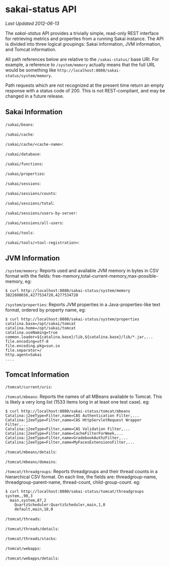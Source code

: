 # sakai-status API #

*Last Updated 2012-06-13*

The *sakai-status* API provides a trivially simple, read-only REST interface
for retrieving metrics and properties from a running Sakai instance. The API
is divided into three logical groupings: Sakai information, JVM information,
and Tomcat information.

All path references below are relative to the `/sakai-status/` base URI. For
example, a reference to `/system/memory` actually means that the full URL would
be something like `http://localhost:8080/sakai-status/system/memory`.

Path requests which are not recognized at the present time return an empty
response with a status code of 200. This is not REST-compliant, and may be
changed in a future release.

## Sakai Information ##

`/sakai/beans`:

`/sakai/cache`:

`/sakai/cache/<cache-name>`:

`/sakai/database`:

`/sakai/functions`:

`/sakai/properties`:

`/sakai/sessions`:

`/sakai/sessions/counts`:

`/sakai/sessions/total`:

`/sakai/sessions/users-by-server`:

`/sakai/sessions/all-users`:

`/sakai/tools`:

`/sakai/tools/<tool-registration>`:

## JVM Information ##

`/system/memory`: Reports used and available JVM memory in bytes in CSV format
with the fields: free-memory,total-current-memory,max-possible-memory, eg:

    $ curl http://localhost:8080/sakai-status/system/memory
    3822608656,4277534720,4277534720
    
`/system/properties`: Reports JVM properties in a Java-properties-like text
format, ordered by property name, eg:

    $ curl http://localhost:8080/sakai-status/system/properties
    catalina.base=/opt/sakai/tomcat
    catalina.home=/opt/sakai/tomcat
    catalina.useNaming=true
    common.loader=${catalina.base}/lib,${catalina.base}/lib/*.jar,...
    file.encoding=utf-8
    file.encoding.pkg=sun.io
    file.separator=/
    http.agent=Sakai
    ....

## Tomcat Information ##

`/tomcat/current/uris`:

`/tomcat/mbeans`: Reports the names of all MBeans available to Tomcat. This
is likely a very long list (1533 items long in at least one test case). eg:

    $ curl http://localhost:8080/sakai-status/tomcat/mbeans
    Catalina:j2eeType=Filter,name=CAS Authentication Filter,...
    Catalina:j2eeType=Filter,name=CAS HttpServletRequest Wrapper Filter,... 
    Catalina:j2eeType=Filter,name=CAS Validation Filter,...
    Catalina:j2eeType=Filter,name=CacheFilterForWeek,...
    Catalina:j2eeType=Filter,name=GradebookAuthzFilter,...
    Catalina:j2eeType=Filter,name=MyFacesExtensionsFilter,...

`/tomcat/mbeans/details`:

`/tomcat/mbeans/domains`:

`/tomcat/threadgroups`: Reports threadgroups and their thread counts in a
hierarchical CSV format. On each line, the fields are: threadgroup-name,
threadgroup-parent-name, thread-count, child-group-count. eg:

    $ curl http://localhost:8080/sakai-status/tomcat/threadgroups
    system,,90,3
      main,system,87,2
        QuartzScheduler:QuartzScheduler,main,1,0
        default,main,10,0

`/tomcat/threads`:

`/tomcat/threads/details`:

`/tomcat/threads/stacks`:

`/tomcat/webapps`:

`/tomcat/webapps/details`:

